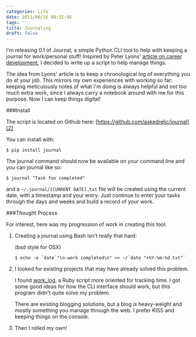 ```yaml
---
categories: Life
date: 2011/08/16 00:32:46
tags: ''
title: Journaling
draft: false
---
```


I'm releasing 0.1 of Journal, a simple Python CLI tool to help with keeping
a journal for work/personal stuff! Inspired by Peter Lyons' [article on career
development][1], I decided to write up a script to help manage things.

The idea from Lyons' article is to keep a chronological log of everything you do
at your job. This mirrors my own experiences with working so far: keeping
meticulously notes of what I'm doing is always helpful and not too much extra
work, since I always carry a notebook around with me for this purpose. Now I can
keep things digital!

###Install

The script is located on Github here: [https://github.com/askedrelic/journal][2]

You can install with:

    $ pip install journal

The journal command should now be available on your command line and you can
journal like so:

    $ journal "Task foo completed"

and a `~/.journal/[CURRENT DATE].txt` file will be created using the current
date, with a timestamp and your entry. Just continue to enter your tasks through
the days and weeks and build a record of your work.

###Thought Process

For interest, here was my progression of work in creating this tool:

1.  Creating a journal using Bash isn't really that hard:

    (bsd style for OSX)

    ``$ echo -e `date`"\n-work completed\n" >> ~/`date "+%Y-%m-%d.txt"` ``

2.  I looked for existing projects that may have already solved this problem.

    I found [work_log][3], a Ruby script more oriented for tracking time. I got
    some good ideas for how the CLI interface should work, but this program
    didn't quite solve my problem.

    There are existing blogging solutions, but a blog is heavy-weight and mostly
    something you manage through the web. I prefer KISS and keeping things on
    the console.

3.  Then I rolled my own!


[1]: http://peterlyons.com/leveling_up.html
[2]: https://github.com/askedrelic/journal
[3]: https://github.com/fabrik42/work_log
